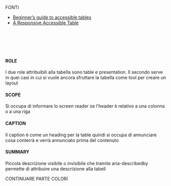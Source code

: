 FONTI
- [Beginner’s guide to accessible tables](https://blog.pope.tech/2023/08/22/beginners-guide-to-accessible-tables/)
- [A Responsive Accessible Table](https://adrianroselli.com/2017/11/a-responsive-accessible-table.html?replytocom=87368)

<br>
<br>
<br>
<br>

<h4>ROLE</h4>
I due role attribuibili alla tabella sono table e presentation.
Il secondo serve in quei casi in cui si vuole ancora sfruttare la tabella come tool per creare un layout

<h4>SCOPE </h4>
Si occupa di informare lo screen reader se l'header è relativo a una colonna o a una riga


<h4>CAPTION</h4>
Il caption  è come un heading per la table quindi si occupa di annunciare cosa conterrà e verrà annunciato prima del contenuto


<h4>SUMMARY </h4>
Piccola descrizione visibile o invisibile che tramite aria-describedby permette di attribuire una descrizione alla tabell



CONTINUARE PARTE COLORI